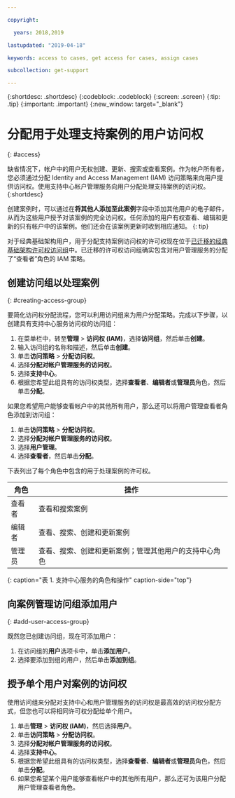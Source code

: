 ```yaml
---

copyright:

  years: 2018,2019

lastupdated: "2019-04-18"

keywords: access to cases, get access for cases, assign cases

subcollection: get-support

---
```



{:shortdesc: .shortdesc}
{:codeblock: .codeblock}
{:screen: .screen}
{:tip: .tip}
{:important: .important}
{:new_window: target="_blank"}

# 分配用于处理支持案例的用户访问权
{: #access}

缺省情况下，帐户中的用户无权创建、更新、搜索或查看案例。作为帐户所有者，您必须通过分配 Identity and Access Management (IAM) 访问策略来向用户提供访问权。使用支持中心帐户管理服务向用户分配处理支持案例的访问权。
{:shortdesc}

创建案例时，可以通过在**将其他人添加至此案例**字段中添加其他用户的电子邮件，从而为这些用户授予对该案例的完全访问权。任何添加的用户有权查看、编辑和更新的只有帐户中的该案例。他们还会在该案例更新时收到相应通知。
{: tip}

对于经典基础架构用户，用于分配支持案例访问权的许可权现在位于[已迁移的经典基础架构许可权访问组](/docs/iam?topic=iam-infrapermission#predefined)中。已迁移的许可权访问组确实包含对用户管理服务的分配了“查看者”角色的 IAM 策略。

## 创建访问组以处理案例
{: #creating-access-group}

要简化访问权分配流程，您可以利用访问组来为用户分配策略。完成以下步骤，以创建具有支持中心服务访问权的访问组：

1. 在菜单栏中，转至**管理** &gt; **访问权 (IAM)**，选择**访问组**，然后单击**创建**。 
2. 输入访问组的名称和描述，然后单击**创建**。 
3. 单击**访问策略** > **分配访问权**。
4. 选择**分配对帐户管理服务的访问权**。
5. 选择**支持中心**。
6. 根据您希望此组具有的访问权类型，选择**查看者**、**编辑者**或**管理员**角色，然后单击**分配**。

如果您希望用户能够查看帐户中的其他所有用户，那么还可以将用户管理查看者角色添加到访问组：

1. 单击**访问策略** > **分配访问权**。
2. 选择**分配对帐户管理服务的访问权**。
3. 选择**用户管理**。
4. 选择**查看者**，然后单击**分配**。

下表列出了每个角色中包含的用于处理案例的许可权。

|角色|操作| 
|--------|---------------|
|查看者|查看和搜索案例|
|编辑者|查看、搜索、创建和更新案例|
|管理员|查看、搜索、创建和更新案例；管理其他用户的支持中心角色|
{: caption="表 1. 支持中心服务的角色和操作" caption-side="top"}

## 向案例管理访问组添加用户
{: #add-user-access-group} 

既然您已创建访问组，现在可添加用户：

1. 在访问组的**用户**选项卡中，单击**添加用户**。
2. 选择要添加到组的用户，然后单击**添加到组**。

## 授予单个用户对案例的访问权 

使用访问组来分配对支持中心和用户管理服务的访问权是最高效的访问权分配方式，但您也可以将相同许可权分配给单个用户。 

1. 单击**管理** &gt; **访问权 (IAM)**，然后选择**用户**。 
2. 单击**访问策略** > **分配访问权**。
3. 选择**分配对帐户管理服务的访问权**。
4. 选择**支持中心**。
5. 根据您希望此组具有的访问权类型，选择**查看者**、**编辑者**或**管理员**角色，然后单击**分配**。
6. 如果您希望某个用户能够查看帐户中的其他所有用户，那么还可为该用户分配用户管理查看者角色。 
